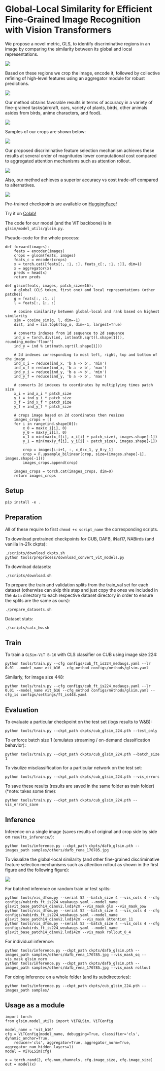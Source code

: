# Global-Local Similarity for Efficient Fine-Grained Image Recognition with Vision Transformers

We propose a novel metric, GLS, to identify discriminative regions in an image
by comparing the similarity between its global and local representations.

![](./assets/dfsm.png)

Based on these regions we crop the image, encode it, followed by collective refining
of high-level features using an aggregator module for robust predictions.

![](./assets/glsim.png)

Our method obtains favorable results in terms of accuracy in a variety of 
fine-grained tasks(aircraft, cars, variety of plants, birds, other animals
asides from birds, anime characters, and food).

![](./assets/table_sota_224.png)

Samples of our crops are shown below:

![](./assets/crops_dfsm.png)

Our proposed discriminative feature selection mechanism
achieves these results at several order of magnitudes lower computational cost
compared to aggregated attention mechanisms such as attention rollout.

![](./assets/flops_dfsm_b16.png)

Also, our method achieves a superior accuracy vs cost trade-off compared to alternatives.

![](./assets/acc_tp_cub.png)

Pre-trained checkpoints are available on [HuggingFace](https://huggingface.co/NYCU-PCSxNTHU-MIS/GLSim)!

Try it on [Colab!](https://colab.research.google.com/drive/1Jt9bLqHyyqTGARQjBJ2-Ge0IYXIYk7yE?usp=sharing)

The code for our model (and the ViT backbone) is in `glsim/model_utils/glsim.py`.

Pseudo-code for the whole process:
```
def forward(images):
    feats = encoder(images)
    crops = glscm(feats, images)
    feats_c = encoder(crops)
    x = torch.cat([feats[:, :1, :], feats_c[:, :1, :]], dim=1)
    x = aggregator(x)
    preds = head(x)
    return preds

def glscm(feats, images, patch_size=16):
    # global (CLS token, first one) and local representations (other patches)
    g = feats[:, :1, :]
    l = feats[:, 1:, :]

    # cosine similarity between global-local and rank based on highest similarity
    sim = cosine_sim(g, l, dim=-1)
    dist, ind = sim.topk(top_o, dim=-1, largest=True)

    # converts indexes from 1d sequence to 2d sequence
    ind_x = torch.div(ind, int(math.sqrt(l.shape[1])), rounding_mode='floor')
    ind_y = ind % int(math.sqrt(l.shape[1]))

    # 2d indexes corresponding to most left, right, top and bottom of the image
    ind_x_i = reduce(ind_x, 'b a -> b', 'min')
    ind_x_f = reduce(ind_x, 'b a -> b', 'max')
    ind_y_i = reduce(ind_y, 'b a -> b', 'min')
    ind_y_f = reduce(ind_y, 'b a -> b', 'max')

    # converts 2d indexes to coordinates by multiplying times patch size
    x_i = ind_x_i * patch_size
    y_i = ind_y_i * patch_size
    x_f = ind_x_f * patch_size
    y_f = ind_y_f * patch_size

    # crops image based on 2d coordinates then resizes
    images_crops = []
    for i in range(ind.shape[0]):
        x_0 = max(x_i[i], 0)
        y_0 = max(y_i[i], 0)
        x_1 = min(max(x_f[i], x_i[i] + patch_size), images.shape[-1])
        y_1 = min(max(y_f[i], y_i[i] + patch_size), images.shape[-1])

        crop = images[i:i+1, :, x_0:x_1, y_0:y_1]
        crop = F.upsample_bilinear(crop, size=(images.shape[-1], images.shape[-1]))
        images_crops.append(crop)

    images_crops = torch.cat(images_crops, dim=0)
    return images_crops
```

## Setup

```
pip install -e . 
```

## Preparation

All of these require to first `chmod +x script_name` the corresponding scripts.

To download pretrained checkpoints for CUB, DAFB, iNat17, NABirds (and vanilla In-21k ckpts):
```
./scripts/download_ckpts.sh
python tools/preprocess/download_convert_vit_models.py
```

To download datasets:
```
./scripts/download.sh
```

To prepare the train and validation splits from the train_val set for each dataset (otherwise can skip this step and just copy the ones we included in the `data` directory to each respective dataset directory in order to ensure the splits are the same as ours):
```
./prepare_datasets.sh
```

Dataset stats:
```
./scripts/calc_hw.sh
```

## Train

To train a `GLSim-ViT B-16` with CLS classifier on CUB using image size 224:
```
python tools/train.py --cfg configs/cub_ft_is224_medaugs.yaml --lr 0.01 --model_name vit_b16 --cfg_method configs/methods/glsim.yaml
```

Similarly, for image size 448:
```
python tools/train.py --cfg configs/cub_ft_is224_medaugs.yaml --lr 0.01 --model_name vit_b16 --cfg_method configs/methods/glsim.yaml --cfg_is configs/settings/ft_is448.yaml
```

## Evaluation

To evaluate a particular checkpoint on the test set (logs results to W&B):

```
python tools/train.py --ckpt_path ckpts/cub_glsim_224.pth --test_only
```

To enforce batch size 1 (emulates streaming / on-demand classification behavior):
```
python tools/train.py --ckpt_path ckpts/cub_glsim_224.pth --batch_size 1
```

To visulize misclassification for a particular network on the test set:

```
python tools/train.py --ckpt_path ckpts/cub_glsim_224.pth --vis_errors
```

To save these results (results are saved in the same folder as train folder) (*note: takes some time):

```
python tools/train.py --ckpt_path ckpts/cub_glsim_224.pth --vis_errors_save
```

## Inference

Inference on a single image (saves results of original and crop side by side on `results_inference/`):
```
python tools/inference.py --ckpt_path ckpts/dafb_glsim.pth --images_path samples/others/dafb_rena_170785.jpg
```

To visualize the global-local similarity (and other fine-grained discriminative
feature selection mechanisms such as attention rollout as shown in the
first figure and the following figure):

![](./assets/dfsm_pt_settings_nabirds_dinov2.png)

For batched inference on random train or test splits:

```
python tools/vis_dfsm.py --serial 52 --batch_size 4 --vis_cols 4 --cfg configs/nabirds_ft_is224_weakaugs.yaml --model_name glsvit_base_patch14_dinov2.lvd142m --vis_mask gls --vis_mask_pow
python tools/vis_dfsm.py --serial 52 --batch_size 4 --vis_cols 4 --cfg configs/nabirds_ft_is224_weakaugs.yaml --model_name glsvit_base_patch14_dinov2.lvd142m --vis_mask attention_11
python tools/vis_dfsm.py --serial 52 --batch_size 4 --vis_cols 4 --cfg configs/nabirds_ft_is224_weakaugs.yaml --model_name glsvit_base_patch14_dinov2.lvd142m --vis_mask rollout_0_4
```

For individual inference:
```
python tools/inference.py --ckpt_path ckpts/dafb_glsim.pth --images_path samples/others/dafb_rena_170785.jpg --vis_mask_sq --vis_mask glsim_norm
python tools/inference.py --ckpt_path ckpts/dafb_glsim.pth --images_path samples/others/dafb_rena_170785.jpg --vis_mask rollout
```

For doing inference on a whole folder (and its subdirectories):
```
python tools/inference.py --ckpt_path ckpts/cub_glsim_224.pth --images_path samples/
```

## Usage as a module
```
import torch
from glsim.model_utils import ViTGLSim, ViTConfig

model_name = 'vit_b16'
cfg = ViTConfig(model_name, debugging=True, classifier='cls', dynamic_anchor=True,
    reducer='cls', aggregator=True, aggregator_norm=True, aggregator_num_hidden_layers=1)
model = ViTGLSim(cfg)

x = torch.rand(2, cfg.num_channels, cfg.image_size, cfg.image_size)
out = model(x)
```
